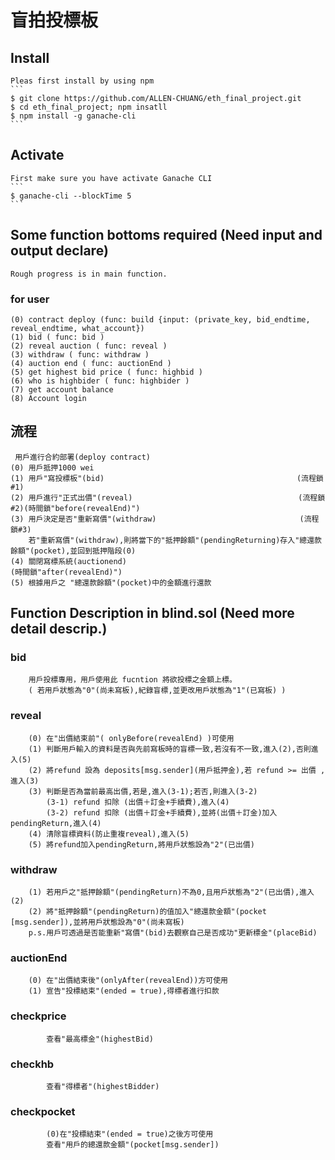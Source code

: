 #  盲拍投標板

##  Install 
    Pleas first install by using npm
    ```
    $ git clone https://github.com/ALLEN-CHUANG/eth_final_project.git
    $ cd eth_final_project; npm insatll
    $ npm install -g ganache-cli
    ```
## Activate 
    First make sure you have activate Ganache CLI
    ```
    $ ganache-cli --blockTime 5
    ```

## Some function bottoms required (Need input and output declare)
    Rough progress is in main function.
### for user 
    (0) contract deploy (func: build {input: (private_key, bid_endtime, reveal_endtime, what_account})
    (1) bid ( func: bid )
    (2) reveal auction ( func: reveal )
    (3) withdraw ( func: withdraw )
    (4) auction end ( func: auctionEnd )
    (5) get highest bid price ( func: highbid )
    (6) who is highbider ( func: highbider )
    (7) get account balance
    (8) Account login 

##  流程
     用戶進行合約部署(deploy contract)
    (0) 用戶抵押1000 wei
    (1) 用戶"寫投標板"(bid)                                           (流程鎖#1)
    (2) 用戶進行"正式出價"(reveal)                                     (流程鎖#2)(時間鎖"before(revealEnd)")
    (3) 用戶決定是否"重新寫價"(withdraw)                                (流程鎖#3)
        若"重新寫價"(withdraw),則將當下的"抵押餘額"(pendingReturning)存入"總還款餘額"(pocket),並回到抵押階段(0)
    (4) 關閉寫標系統(auctionend)                                                  (時間鎖"after(revealEnd)")
    (5) 根據用戶之 "總還款餘額"(pocket)中的金額進行還款     

##  Function Description in blind.sol (Need more detail descrip.)
### bid
        用戶投標專用，用戶使用此 fucntion 將欲投標之金額上標。
        ( 若用戶狀態為"0"(尚未寫板),紀錄盲標,並更改用戶狀態為"1"(已寫板) )
### reveal 
        (0) 在"出價結束前"( onlyBefore(revealEnd) )可使用
        (1) 判斷用戶輸入的資料是否與先前寫板時的盲標一致,若沒有不一致,進入(2),否則進入(5)
        (2) 將refund 設為 deposits[msg.sender](用戶抵押金),若 refund >= 出價 ,進入(3)
        (3) 判斷是否為當前最高出價,若是,進入(3-1);若否,則進入(3-2)
            (3-1) refund 扣除 (出價＋訂金+手續費),進入(4)
            (3-2) refund 扣除 (出價＋訂金+手續費),並將(出價＋訂金)加入pendingReturn,進入(4)
        (4) 清除盲標資料(防止重複reveal),進入(5)
        (5) 將refund加入pendingReturn,將用戶狀態設為"2"(已出價)
### withdraw
        (1) 若用戶之"抵押餘額"(pendingReturn)不為0,且用戶狀態為"2"(已出價),進入(2)
        (2) 將"抵押餘額"(pendingReturn)的值加入"總還款金額"(pocket  [msg.sender]),並將用戶狀態設為"0"(尚未寫板)
        p.s.用戶可透過是否能重新"寫價"(bid)去觀察自己是否成功"更新標金"(placeBid)
### auctionEnd
        (0) 在"出價結束後"(onlyAfter(revealEnd))方可使用
        (1) 宣告"投標結束"(ended = true),得標者進行扣款

### checkprice
            查看"最高標金"(highestBid)
### checkhb
            查看"得標者"(highestBidder)
### checkpocket
            (0)在"投標結束"(ended = true)之後方可使用
            查看"用戶的總還款金額"(pocket[msg.sender])          

        
    
        
    
    



